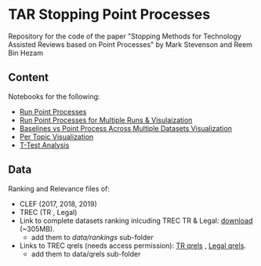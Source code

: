 # TAR Stopping Point Processes
Repository for the code of the paper "Stopping Methods for Technology Assisted Reviews based on Point Processes" by Mark Stevenson and Reem Bin Hezam

## Content
Notebooks for the following:
- [Run Point Processes](https://github.com/ReemBinHezam/TAR_Stopping_Point_Processes/blob/main/run_TAR_stopping_PointProcesses.ipynb)
- [Run Point Processes for Multiple Runs & Visulaization](https://github.com/ReemBinHezam/TAR_Stopping_Point_Processes/blob/main/run_multiple_runs.ipynb)
- [Baselines vs Point Process Across Multiple Datasets Visualization](https://github.com/ReemBinHezam/TAR_Stopping_Point_Processes/blob/main/vis_all_datasets_with_baselines.ipynb)
- [Per Topic Visualization](https://github.com/ReemBinHezam/TAR_Stopping_Point_Processes/blob/main/vis_per_topic.ipynb)
- [T-Test Analysis](https://github.com/ReemBinHezam/TAR_Stopping_Point_Processes/blob/main/run_TTest_IPvsCX.ipynb)

## Data 
Ranking and Relevance files of: 
* CLEF (2017, 2018, 2019)
* TREC (TR , Legal)
* Link to complete datasets ranking inlcuding TREC TR & Legal: [download](https://drive.google.com/file/d/14x2fEPFDmox1_voHtF8QfhmnUyyNnzpP/view?usp=sharing) (~305MB). 
    * add them to *data/rankings* sub-folder
* Links to TREC qrels (needs access permission): [TR qrels](https://plg.uwaterloo.ca/~gvcormac/total-recall/2016/qrels/) , [Legal qrels](https://trec.nist.gov/data/legal/10/qrel_leg_int_2010_msg_post.txt). 
    * add them to data/qrels sub-folder
